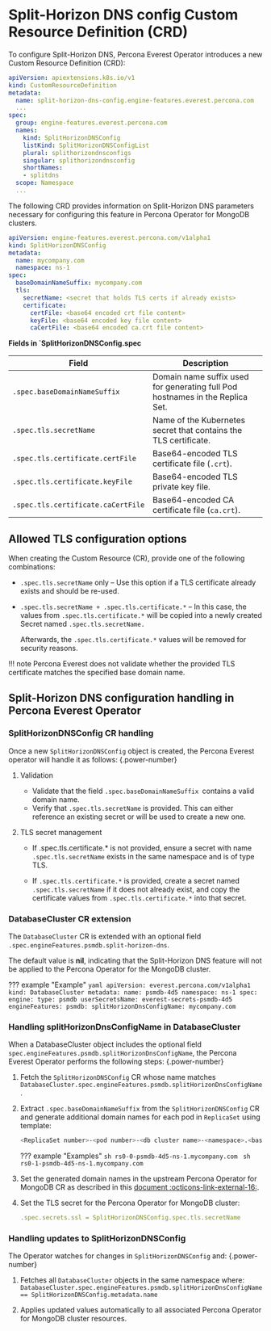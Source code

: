 # Split-Horizon DNS config Custom Resource Definition (CRD)


To configure Split-Horizon DNS, Percona Everest Operator introduces a new Custom Resource Definition (CRD):

```yaml
apiVersion: apiextensions.k8s.io/v1
kind: CustomResourceDefinition
metadata:
  name: split-horizon-dns-config.engine-features.everest.percona.com
  ...
spec:
  group: engine-features.everest.percona.com
  names:
    kind: SplitHorizonDNSConfig
    listKind: SplitHorizonDNSConfigList
    plural: splithorizondnsconfigs
    singular: splithorizondnsconfig
    shortNames:
    - splitdns
  scope: Namespace
  ...
```

The following CRD provides information on Split-Horizon DNS parameters necessary for configuring this feature in Percona Operator for MongoDB clusters.

```yaml
apiVersion: engine-features.everest.percona.com/v1alpha1
kind: SplitHorizonDNSConfig
metadata:
  name: mycompany.com
  namespace: ns-1
spec:
  baseDomainNameSuffix: mycompany.com
  tls:
    secretName: <secret that holds TLS certs if already exists>
    certificate:
      certFile: <base64 encoded crt file content>
      keyFile: <base64 encoded key file content>
      caCertFile: <base64 encoded ca.crt file content>
```

**Fields in `SplitHorizonDNSConfig.spec**

| Field                                | Description                                                                 |
|--------------------------------------|-----------------------------------------------------------------------------|
| `.spec.baseDomainNameSuffix`          | Domain name suffix used for generating full Pod hostnames in the Replica Set. |
| `.spec.tls.secretName`                | Name of the Kubernetes secret that contains the TLS certificate.             |
| `.spec.tls.certificate.certFile`      | Base64-encoded TLS certificate file (`.crt`).                                |
| `.spec.tls.certificate.keyFile`       | Base64-encoded TLS private key file.                                         |
| `.spec.tls.certificate.caCertFile`    | Base64-encoded CA certificate file (`ca.crt`).                               |

## Allowed TLS configuration options

When creating the Custom Resource (CR), provide one of the following combinations:

- `.spec.tls.secretName` only – Use this option if a TLS certificate already exists and should be re-used.

- `.spec.tls.secretName + .spec.tls.certificate.*` – In this case, the values from `.spec.tls.certificate.*` will be copied into a newly created Secret named `.spec.tls.secretName.` 

    Afterwards, the `.spec.tls.certificate.*` values will be removed for security reasons.

!!! note
    Percona Everest does not validate whether the provided TLS certificate matches the specified base domain name.

## Split-Horizon DNS configuration handling in Percona Everest Operator

### SplitHorizonDNSConfig CR handling

Once a new `SplitHorizonDNSConfig` object is created, the Percona Everest operator will handle it as follows:
{.power-number}

1. Validation
    - Validate that the field `.spec.baseDomainNameSuffix `contains a valid domain name.
    - Verify that `.spec.tls.secretName` is provided. This can either reference an existing secret or will be used to create a new one.

2. TLS secret management

    - If .spec.tls.certificate.* is not provided, ensure a secret with name `.spec.tls.secretName` exists in the same namespace and is of type TLS.

    - If `.spec.tls.certificate.*` is provided, create a secret named `.spec.tls.secretName` if it does not already exist, and copy the certificate values from `.spec.tls.certificate.*` into that secret.


### DatabaseCluster CR extension

The `DatabaseCluster` CR is extended with an optional field `.spec.engineFeatures.psmdb.split-horizon-dns`.

The default value is **nil**, indicating that the Split-Horizon DNS feature will not be applied to the Percona Operator for the MongoDB cluster.


??? example "Example"
    ```yaml
    apiVersion: everest.percona.com/v1alpha1
    kind: DatabaseCluster
    metadata:
        name: psmdb-4d5
        namespace: ns-1
    spec:
        engine:
            type: psmdb
            userSecretsName: everest-secrets-psmdb-4d5
        engineFeatures:
            psmdb:
                splitHorizonDnsConfigName: mycompany.com
    ```

### Handling splitHorizonDnsConfigName in DatabaseCluster

When a DatabaseCluster object includes the optional field `spec.engineFeatures.psmdb.splitHorizonDnsConfigName`, the Percona Everest Operator performs the following steps:
{.power-number}

1. Fetch the `SplitHorizonDNSConfig` CR whose name matches `DatabaseCluster.spec.engineFeatures.psmdb.splitHorizonDnsConfigName`.

2. Extract `.spec.baseDomainNameSuffix` from the `SplitHorizonDNSConfig` CR and generate additional domain names for each pod in `ReplicaSet` using template:

    ```sh
    <ReplicaSet number>-<pod number>-<db cluster name>-<namespace>.<base domain>
    ```

    ??? example "Examples"
        ```sh
        rs0-0-psmdb-4d5-ns-1.mycompany.com
        ```
        ```sh
        rs0-1-psmdb-4d5-ns-1.mycompany.com
        ```

3. Set the generated domain names in the upstream Percona Operator for MongoDB CR as described in this [document :octicons-link-external-16:](https://docs.percona.com/percona-operator-for-mongodb/expose.html#exposing-replica-set-with-split-horizon-dns).


4. Set the TLS secret for the Percona Operator for MongoDB cluster:

    ```yaml
    .spec.secrets.ssl = SplitHorizonDNSConfig.spec.tls.secretName
    ```

### Handling updates to SplitHorizonDNSConfig

The Operator watches for changes in `SplitHorizonDNSConfig` and:
{.power-number}

1. Fetches all `DatabaseCluster` objects in the same namespace where:
                               `DatabaseCluster.spec.engineFeatures.psmdb.splitHorizonDnsConfigName == SplitHorizonDNSConfig.metadata.name`

2. Applies updated values automatically to all associated Percona Operator for MongoDB cluster resources.



